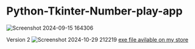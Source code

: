 # Python-Tkinter-Number-play-app
![Screenshot 2024-09-15 164306](https://github.com/user-attachments/assets/0ac4db8e-2543-4cb5-b6d7-bb38d012c84e)

Version 2
![Screenshot 2024-10-29 212219](https://github.com/user-attachments/assets/ebc30ce1-1ace-416e-bc5e-db0a039c00a8)
<a href="https://gk-codes-store.neocities.org/" target=_blank>exe file avilable on my store</a>
